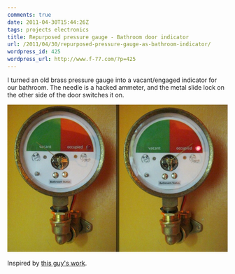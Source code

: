 ```yaml
---
comments: true
date: 2011-04-30T15:44:26Z
tags: projects electronics
title: Repurposed pressure gauge - Bathroom door indicator
url: /2011/04/30/repurposed-pressure-gauge-as-bathroom-indicator/
wordpress_id: 425
wordpress_url: http://www.f-77.com/?p=425
---
```


I turned an old brass pressure gauge into a vacant/engaged indicator for our bathroom. The needle is a hacked ammeter, and the metal slide lock on the other side of the door switches it on.

<img class="lightbox" src="/images/posts/2011/05/gaugephoto.jpg" alt="Gauge Photos" />

Inspired by <a href="http://hackaday.com/2010/11/24/building-a-bandwidth-meter/">this guy's work</a>.

